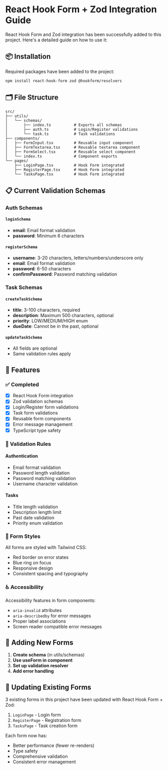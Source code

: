 # React Hook Form + Zod Integration Guide

React Hook Form and Zod integration has been successfully added to this project. Here's a detailed guide on how to use it:

## 📦 Installation

Required packages have been added to the project:
```bash
npm install react-hook-form zod @hookform/resolvers
```

## 🗂️ File Structure

```
src/
├── utils/
│   └── schemas/
│       ├── index.ts          # Exports all schemas
│       ├── auth.ts           # Login/Register validations
│       └── task.ts           # Task validations
├── components/
│   ├── FormInput.tsx         # Reusable input component
│   ├── FormTextarea.tsx      # Reusable textarea component
│   ├── FormSelect.tsx        # Reusable select component
│   └── index.ts              # Component exports
└── pages/
    ├── LoginPage.tsx         # Hook Form integrated
    ├── RegisterPage.tsx      # Hook Form integrated
    └── TasksPage.tsx         # Hook Form integrated
```


## 📋 Current Validation Schemas

### Auth Schemas

#### `loginSchema`
- **email**: Email format validation
- **password**: Minimum 6 characters

#### `registerSchema`
- **username**: 3-20 characters, letters/numbers/underscore only
- **email**: Email format validation
- **password**: 6-50 characters
- **confirmPassword**: Password matching validation

### Task Schemas

#### `createTaskSchema`
- **title**: 3-100 characters, required
- **description**: Maximum 500 characters, optional
- **priority**: LOW/MEDIUM/HIGH enum
- **dueDate**: Cannot be in the past, optional

#### `updateTaskSchema`
- All fields are optional
- Same validation rules apply

## 🎯 Features

### ✅ Completed
- [x] React Hook Form integration
- [x] Zod validation schemas
- [x] Login/Register form validations
- [x] Task form validations
- [x] Reusable form components
- [x] Error message management
- [x] TypeScript type safety

### 🔧 Validation Rules

#### Authentication
- Email format validation
- Password length validation
- Password matching validation
- Username character validation

#### Tasks
- Title length validation
- Description length limit
- Past date validation
- Priority enum validation

### 🎨 Form Styles

All forms are styled with Tailwind CSS:
- Red border on error states
- Blue ring on focus
- Responsive design
- Consistent spacing and typography

### ♿ Accessibility

Accessibility features in form components:
- `aria-invalid` attributes
- `aria-describedby` for error messages
- Proper label associations
- Screen reader compatible error messages

## 🚀 Adding New Forms

1. **Create schema** (in utils/schemas)
2. **Use useForm in component**
3. **Set up validation resolver**
4. **Add error handling**

## 🔄 Updating Existing Forms

3 existing forms in this project have been updated with React Hook Form + Zod:
1. `LoginPage` - Login form
2. `RegisterPage` - Registration form  
3. `TasksPage` - Task creation form

Each form now has:
- Better performance (fewer re-renders)
- Type safety
- Comprehensive validation
- Consistent error management
